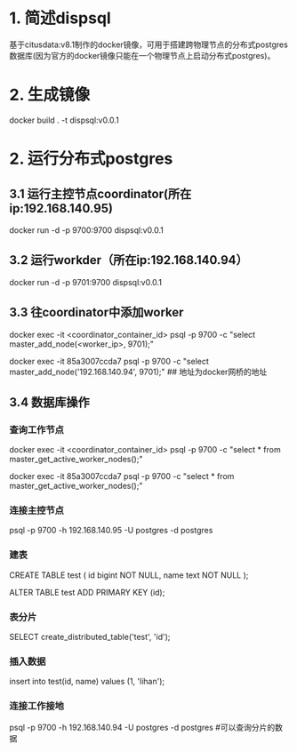 # 1. 简述dispsql
基于citusdata:v8.1制作的docker镜像，可用于搭建跨物理节点的分布式postgres数据库(因为官方的docker镜像只能在一个物理节点上启动分布式postgres)。

# 2. 生成镜像
docker build . -t dispsql:v0.0.1

# 2. 运行分布式postgres
##  3.1 运行主控节点coordinator(所在ip:192.168.140.95)
docker run -d -p 9700:9700 dispsql:v0.0.1

## 3.2 运行workder（所在ip:192.168.140.94）
docker run -d -p 9701:9700 dispsql:v0.0.1

## 3.3 往coordinator中添加worker
docker exec -it <coordinator_container_id> psql -p 9700 -c "select master_add_node(<worker_ip>, 9701);"

docker exec -it 85a3007ccda7 psql -p 9700 -c "select master_add_node('192.168.140.94', 9701);"  ## 地址为docker网桥的地址

## 3.4 数据库操作
### 查询工作节点
docker exec -it <coordinator_container_id> psql -p 9700 -c "select * from master_get_active_worker_nodes();"

docker exec -it 85a3007ccda7 psql -p 9700 -c "select * from master_get_active_worker_nodes();"

### 连接主控节点
psql -p 9700 -h 192.168.140.95 -U postgres -d postgres

### 建表
CREATE TABLE test (
    id bigint NOT NULL,
    name text NOT NULL
);

ALTER TABLE test ADD PRIMARY KEY (id);

### 表分片
SELECT create_distributed_table('test', 'id');

### 插入数据
insert into test(id, name) values (1, 'lihan');

### 连接工作接地
psql -p 9700 -h 192.168.140.94 -U postgres -d postgres #可以查询分片的数据

